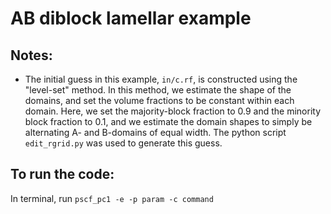 # AB diblock lamellar example

## Notes:
 - The initial guess in this example, `in/c.rf`, is constructed using
   the "level-set" method. In this method, we estimate the shape of
   the domains, and set the volume fractions to be constant within
   each domain. Here, we set the majority-block fraction to 0.9 and
   the minority block fraction to 0.1, and we estimate the domain 
   shapes to simply be alternating A- and B-domains of equal width.
   The python script `edit_rgrid.py` was used to generate this guess.

## To run the code:
In terminal, run `pscf_pc1 -e -p param -c command`

